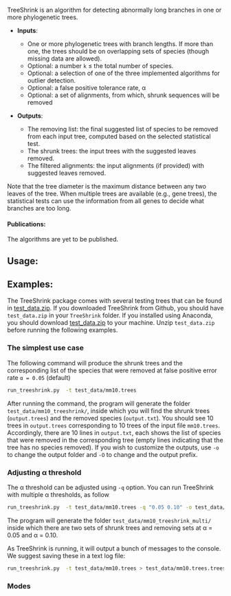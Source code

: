 TreeShrink is an algorithm for detecting abnormally long branches in one or more phylogenetic trees. 

- **Inputs**:
    - One or more phylogenetic trees with branch lengths. If more than one, the trees should be on overlapping sets of species (though missing data are allowed). 
    - Optional: a number `k` ≤ the total number of species.
    - Optional: a selection of one of the three implemented algorithms for outlier detection.
    - Optional: a false positive tolerance rate, α
    - Optional: a set of alignments, from which, shrunk sequences will be removed

- **Outputs**:
    - The removing list: the final suggested list of species to be removed from each input tree, computed based on the selected statistical test. 
    - The shrunk trees: the input trees with the suggested leaves removed. 
    - The filtered alignments: the input alignments (if provided) with suggested leaves removed. 
    
Note that the tree diameter is the maximum distance between any two leaves of the tree. When multiple trees are available (e.g., gene trees), the statistical tests can use the information from all genes to decide what branches are too long. 

#### Publications:

The algorithms are yet to be published.

## Usage: 


## Examples:
The TreeShrink package comes with several testing trees that can be found in [test_data.zip](test_data.zip). If you downloaded TreeShrink from Github, you should have ```test_data.zip``` in your ```TreeShrink``` folder. If you installed using Anaconda, you should download [test_data.zip](https://github.com/uym2/TreeShrink/blob/master/test_data.zip) to your machine. Unzip ```test_data.zip``` before running the following examples.

### The simplest use case
The following command will produce the shrunk trees and the corresponding list of the species that were removed at false positive error rate `α = 0.05` (default)

~~~bash
run_treeshrink.py  -t test_data/mm10.trees
~~~

After running the command, the program will generate the folder `test_data/mm10_treeshrink/`, inside which you will find the shrunk trees (`output.trees`) and the removed species (`output.txt`). You should see 10 trees in `output.trees` corresponding to 10 trees of the input file `mm10.trees`. Accordingly, there are 10 lines in `output.txt`, each shows the list of species that were removed in the corresponding tree (empty lines indicating that the tree has no species removed). 
If you wish to customize the outputs, use ```-o``` to change the output folder and ```-O``` to change and the output prefix.

### Adjusting α threshold
The α threshold can be adjusted using ```-q``` option. 
You can run TreeShrink with multiple α thresholds, as follow

~~~bash
run_treeshrink.py  -t test_data/mm10.trees -q "0.05 0.10" -o test_data/mm10_treeshrink_multi -O shrunk
~~~
 
The program will generate the folder `test_data/mm10_treeshrink_multi/` inside which there are two sets of shrunk trees and removing sets at α = 0.05 and α = 0.10.
 
As TreeShrink is running, it will output a bunch of messages to the console. We suggest saving these in a text log file:

~~~bash
run_treeshrink.py  -t test_data/mm10.trees > test_data/mm10.trees.treeshrinklog.txt
~~~
 
### Modes


~~~
